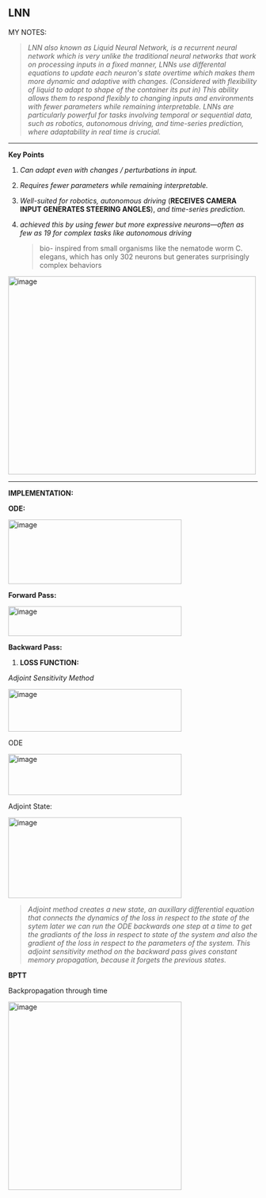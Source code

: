   **LNN**
---
MY NOTES:  
   
   

> *LNN also known as Liquid Neural Network, is a recurrent neural network which is very unlike the traditional neural networks that work on processing inputs in a fixed manner, LNNs use differental equations to update each neuron's state overtime which makes them more dynamic and adaptive with changes. (Considered with flexibility of liquid to adapt to shape of the container its put in) This ability allows them to respond flexibly to changing inputs and environments with fewer parameters while remaining interpretable. LNNs are particularly powerful for tasks involving temporal or sequential data, such as robotics, autonomous driving, and time-series prediction, where adaptability in real time is crucial.*
  

---

**Key Points**
1. *Can adapt even with changes / perturbations in input.*  
2. *Requires fewer parameters while remaining interpretable.*  
3. *Well-suited for robotics, autonomous driving* (**RECEIVES CAMERA INPUT GENERATES STEERING ANGLES**), *and time-series prediction.*
4. *achieved this by using fewer but more expressive neurons—often as few as 19 for complex tasks like autonomous driving*

   > bio- inspired from small organisms like the nematode worm C. elegans, which has only 302 neurons but generates surprisingly complex behaviors

<img width="500" height="400" alt="image" src="https://github.com/user-attachments/assets/5c9dabf5-13a4-4083-87dc-71dd1c1a3827" />

---
**IMPLEMENTATION:**



**ODE:**


<img width="350" height="130" alt="image" src="https://github.com/user-attachments/assets/1f7ad36a-be89-497a-a015-1f9c95352413" />


**Forward Pass:**


<img width="350" height="60" alt="image" src="https://github.com/user-attachments/assets/29eb8b6d-e79d-4c9f-9457-aaf0e95dd459" />


**Backward Pass:**
1) **LOSS FUNCTION:**

 
 *Adjoint Sensitivity Method*

   
<img width="350" height="86" alt="image" src="https://github.com/user-attachments/assets/328d9c4c-c946-4cf1-a931-934b3be3493d" />


ODE


<img width="350" height="83" alt="image" src="https://github.com/user-attachments/assets/9ae31beb-d240-4edd-b6e2-10020f54bd06" />


Adjoint State:


<img width="350" height="163" alt="image" src="https://github.com/user-attachments/assets/dab2cdac-fc7f-4944-bd9f-9b155f2623b0" />




> *Adjoint method creates a new state, an auxillary differential equation that connects the dynamics of the loss in respect to the state of the sytem later we can run the ODE backwards one step at a time to get the gradiants of the loss in respect to state of the system and also the gradient of the loss in respect to the parameters of the system.
This adjoint sensitivity method on the backward pass gives constant memory propagation, because it forgets the previous states.*


**BPTT**


Backpropagation through time


<img width="350" height="380" alt="image" src="https://github.com/user-attachments/assets/c38dfb15-c6e3-4605-acb0-51576460201a" />

